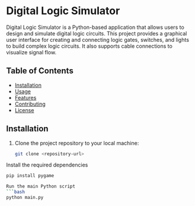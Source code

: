 # Digital Logic Simulator

Digital Logic Simulator is a Python-based application that allows users to design and simulate digital logic circuits. This project provides a graphical user interface for creating and connecting logic gates, switches, and lights to build complex logic circuits. It also supports cable connections to visualize signal flow.

## Table of Contents

- [Installation](#installation)
- [Usage](#usage)
- [Features](#features)
- [Contributing](#contributing)
- [License](#license)

## Installation

1. Clone the project repository to your local machine:

   ```bash
   git clone <repository-url>


Install the required dependencies

   ```bash
pip install pygame

Run the main Python script
   ```bash
python main.py
